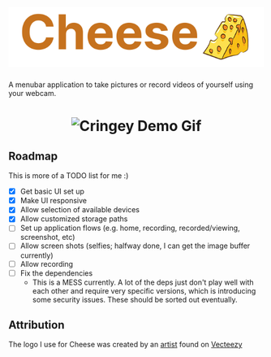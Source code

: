 <h1 align="center">
  <img alt='Cheese Logo' src="https://github.com/aaronleopold/cheese/blob/main/src/assets/temp-readme-logo.png" />
</h1>

A menubar application to take pictures or record videos of yourself using your webcam.

<h1 align="center">
  <img alt='Cringey Demo Gif' src="https://github.com/aaronleopold/cheese/blob/main/src/assets/temp-readme-demo-very-cringe-lol.gif" />
</h1>

## Roadmap

This is more of a TODO list for me :)

- [x] Get basic UI set up
- [x] Make UI responsive
- [x] Allow selection of available devices
- [x] Allow customized storage paths
- [ ] Set up application flows (e.g. home, recording, recorded/viewing, screenshot, etc)
- [ ] Allow screen shots (selfies; halfway done, I can get the image buffer currently)
- [ ] Allow recording
- [ ] Fix the dependencies
  - This is a MESS currently. A lot of the deps just don't play well with each other and require very specific versions, which is introducing some security issues. These should be sorted out eventually.

## Attribution

The logo I use for Cheese was created by an [artist](https://www.vecteezy.com/members/pisuttardging180463) found on [Vecteezy](https://www.vecteezy.com/free-vector/cheese-logo)

